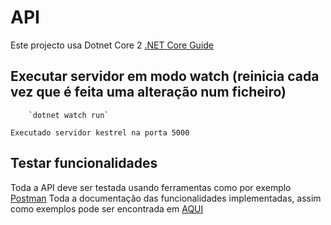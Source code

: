 # API 

Este projecto usa Dotnet Core 2 [.NET Core Guide](https://docs.microsoft.com/en-us/dotnet/core/) 

## Executar servidor em modo watch (reinicia cada vez que é feita uma alteração num ficheiro)

```
    `dotnet watch run` 
```
    Executado servidor kestrel na porta 5000


## Testar funcionalidades

Toda a API deve ser testada usando ferramentas como por exemplo [Postman](https://www.getpostman.com/)
Toda a documentação das funcionalidades implementadas, assim como exemplos pode ser encontrada em [AQUI](https://documenter.getpostman.com/view/5070442/RWTsrFXi)

